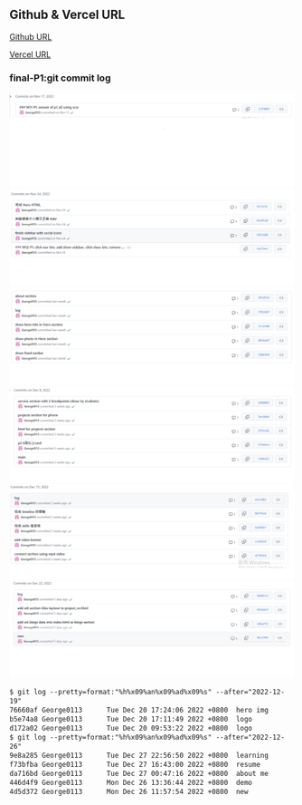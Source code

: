 ## Github & Vercel URL

[Github URL](https://github.com/George0113/211410542_FinalReport.git)

[Vercel URL](https://211410542-final-report.vercel.app/)


### final-P1:git commit log
![](w11.png)
![](w12.png)
![](w13.png)
![](w14.png)
![](w15.png)
![](w16.png)
 

```
$ git log --pretty=format:"%h%x09%an%x09%ad%x09%s" --after="2022-12-19"
76660af George0113      Tue Dec 20 17:24:06 2022 +0800  hero img
b5e74a8 George0113      Tue Dec 20 17:11:49 2022 +0800  logo
d172a02 George0113      Tue Dec 20 09:53:22 2022 +0800  logo
$ git log --pretty=format:"%h%x09%an%x09%ad%x09%s" --after="2022-12-26"
9e8a285 George0113      Tue Dec 27 22:56:50 2022 +0800  learning
f73bfba George0113      Tue Dec 27 16:43:00 2022 +0800  resume
da716bd George0113      Tue Dec 27 00:47:16 2022 +0800  about me
446d4f9 George0113      Mon Dec 26 13:36:44 2022 +0800  demo
4d5d372 George0113      Mon Dec 26 11:57:54 2022 +0800  new

```